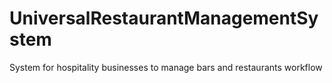 # UniversalRestaurantManagementSystem
System for hospitality businesses to manage bars and restaurants workflow
